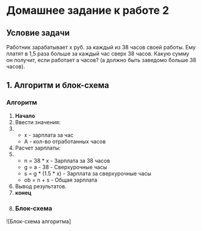# Домашнее задание к работе 2

## Условие задачи
Работник зарабатывает х руб. за каждый из 38 часов своей работы. Ему платят в 1,5
раза больше за каждый час сверх 38 часов. Какую сумму он получит, если работает а
часов? (а должно быть заведомо больше 38 часов).
## 1. Алгоритм и блок-схема
### Алгоритм
1. **Начало**
2. Ввести значения:
3. - x - зарплата за час
   - A - кол-во отработанных часов
4. Расчет зарплаты:
5. - n = 38 * x - Зарплата за 38 часов  
   - g = a - 38 - Сверхурочные часы  
   - s = g * (1.5 * x) - Зарплата за сверхурочные часы  
   - ob = n + s - Общая зарплата
6. Вывод результатов.
7. **конец**
8. ### Блок-схема
![Блок-схема алгоритма]
   
